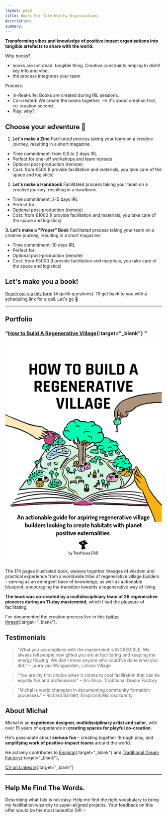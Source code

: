 ```yaml
---
layout: page
title: Books For Tale Worthy Organisations
description: 
summary: 
---
```


**Transforming vibes and knowledge of positive impact organisations into tangible artefacts to share with the world.**

Why books?
- books are not dead. tangible thing. Creative constraints helping to distill key info and vibe.
- the process integrates your team 

Process:
- In-Real-Life: Books are created during IRL sessions. 
- Co-created: We create the books together. –> it's about creation first, co-creation second.
- Play: why?

## Choose your adventure 🧭

1. **Let's make a Zine**
Facilitated process taking your team on a creative journey, resulting in a short magazine. 

- Time commitment: from 0,5 to 2 days IRL
- Perfect for one-off workshops and team retreats
- Optional post-production (remote)
- Cost: from €500 (I provide facilitation and materials, you take care of the space and logistics)

2. **Let's make a Handbook**
Facilitated process taking your team on a creative journey, resulting in a handbook.

- Time commitment: 2-5 days IRL
- Perfect for
- Optional post-production (remote)
- Cost: from €1000 (I provide facilitation and materials, you take care of the space and logistics)

**3. Let's make a "Proper" Book**
Facilitated process taking your team on a creative journey, resulting in a short magazine. 

- Time commitment: 10 days IRL
- Perfect for:
- Optional post-production (remote)
- Cost: from €5000 (I provide facilitation and materials, you take care of the space and logistics)

## Let's make you a book!
[Reach out via this form](https://airtable.com/shrGEYDIRVw882ipn) (4 quick questions). I'll get back to you with a scheduling link for a call. Let's go 🚀

---

## Portfolio

### "[How to Build A Regenerative Village](https://treehousedao.earth){:target="_blank"} "

![Cover of the book](/assets/regen-village-cover.jpg)

The 174 pages illustrated book, weaves together lineages of wisdom and practical experience from a worldwide tribe of regenerative village builders - serving as an emergent base of knowledge, as well as actionable blueprint, encouraging the transition towards a regenerative way of living.
  
**The book was co-created by a multidisciplinary team of 28 regenerative pioneers during an 11-day mastermind**, which I had the pleasure of facilitating.

I've documented the creation process live in this [twitter thread](https://twitter.com/michalkorzonek/status/1565240255564980225){:target="_blank"}.

## Testimonials

>"What you accomplices with the mastermind is INCREDIBLE. We always tell people how gifted you are at facilitating and keeping the energy flowing. We don’t know anyone who could’ve done what you did."
>– Laura van Wijngaarden, Liminal Village

> "You are my first choice when it comes to cool facilitation that can be equally fun and professional."
> – Ani Anca, Traditional Dream Factory

> "Michał is world champion in documenting community formation processes."
> – Richard Bartlett, Enspiral & Microsolidarity

## About Michał

Michał is an **experience designer, multidisciplinary artist and sailor**, with over 15 years of experience in **creating spaces for playful co-creation**.

He's passionate about **serious fun** – creating together through play, and **amplifying work of positive-impact teams** around the world. 

He actively contributes to [Enspiral](https://enspiral.com){:target="_blank"} and [Traditional Dream Factory](https://traditionaldreamfactory.com){:target="_blank"}, 

[CV on LinkedIn](https://www.linkedin.com/in/michalkorzonek/){:target="_blank"}

---
## Help Me Find The Words.

Describing what I do is not easy. Help me find the right vocabulary to bring my facilitation wizardry to super-aligned projects. Your feedback on this offer would be the most beautiful Gift ✨